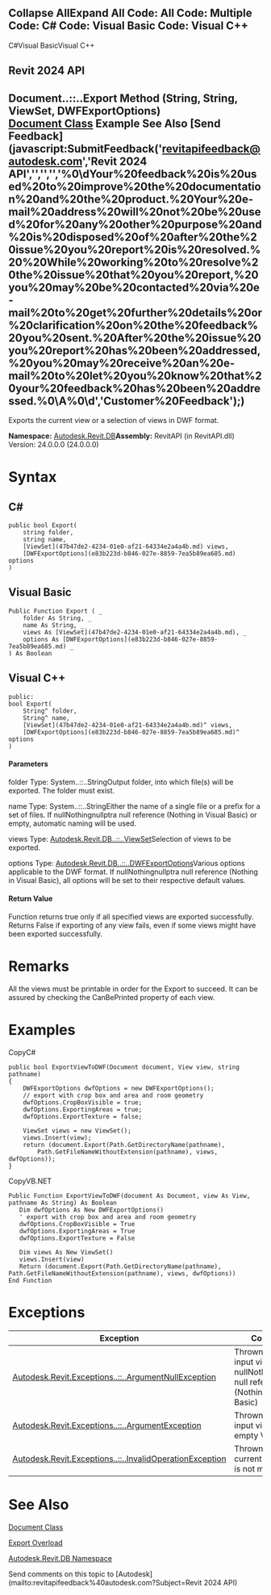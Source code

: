 ﻿

Collapse AllExpand All Code: All Code: Multiple Code: C# Code: Visual Basic Code: Visual C++   
---  
  
C#Visual BasicVisual C++

Revit 2024 API  
---  
Document..::..Export Method (String, String, ViewSet, DWFExportOptions)  
[Document Class](db03274b-a107-aa32-9034-f3e0df4bb1ec.md) Example See Also [Send Feedback](javascript:SubmitFeedback\('revitapifeedback@autodesk.com','Revit 2024 API','','','','%0\\dYour%20feedback%20is%20used%20to%20improve%20the%20documentation%20and%20the%20product.%20Your%20e-mail%20address%20will%20not%20be%20used%20for%20any%20other%20purpose%20and%20is%20disposed%20of%20after%20the%20issue%20you%20report%20is%20resolved.%20%20While%20working%20to%20resolve%20the%20issue%20that%20you%20report,%20you%20may%20be%20contacted%20via%20e-mail%20to%20get%20further%20details%20or%20clarification%20on%20the%20feedback%20you%20sent.%20After%20the%20issue%20you%20report%20has%20been%20addressed,%20you%20may%20receive%20an%20e-mail%20to%20let%20you%20know%20that%20your%20feedback%20has%20been%20addressed.%0\\A%0\\d','Customer%20Feedback'\);)  
---  
  
Exports the current view or a selection of views in DWF format.

**Namespace:** [Autodesk.Revit.DB](87546ba7-461b-c646-cbb1-2cb8f5bff8b2.md)**Assembly:** RevitAPI (in RevitAPI.dll) Version: 24.0.0.0 (24.0.0.0)

# Syntax

C#  
---  
      
    
    public bool Export(
    	string folder,
    	string name,
    	[ViewSet](47b47de2-4234-01e0-af21-64334e2a4a4b.md) views,
    	[DWFExportOptions](e83b223d-b846-027e-8859-7ea5b89ea685.md) options
    )  
  
Visual Basic  
---  
      
    
    Public Function Export ( _
    	folder As String, _
    	name As String, _
    	views As [ViewSet](47b47de2-4234-01e0-af21-64334e2a4a4b.md), _
    	options As [DWFExportOptions](e83b223d-b846-027e-8859-7ea5b89ea685.md) _
    ) As Boolean  
  
Visual C++  
---  
      
    
    public:
    bool Export(
    	String^ folder, 
    	String^ name, 
    	[ViewSet](47b47de2-4234-01e0-af21-64334e2a4a4b.md)^ views, 
    	[DWFExportOptions](e83b223d-b846-027e-8859-7ea5b89ea685.md)^ options
    )  
  
#### Parameters

folder
    Type: System..::..StringOutput folder, into which file(s) will be exported. The folder must exist.

name
    Type: System..::..StringEither the name of a single file or a prefix for a set of files. If nullNothingnullptra null reference (Nothing in Visual Basic) or empty, automatic naming will be used.

views
    Type: [Autodesk.Revit.DB..::..ViewSet](47b47de2-4234-01e0-af21-64334e2a4a4b.md)Selection of views to be exported.

options
    Type: [Autodesk.Revit.DB..::..DWFExportOptions](e83b223d-b846-027e-8859-7ea5b89ea685.md)Various options applicable to the DWF format. If nullNothingnullptra null reference (Nothing in Visual Basic), all options will be set to their respective default values.

#### Return Value

Function returns true only if all specified views are exported successfully. Returns False if exporting of any view fails, even if some views might have been exported successfully.

# Remarks

All the views must be printable in order for the Export to succeed. It can be assured by checking the CanBePrinted property of each view.

# Examples

CopyC#
    
    
    public bool ExportViewToDWF(Document document, View view, string pathname)
    {
        DWFExportOptions dwfOptions = new DWFExportOptions();
        // export with crop box and area and room geometry
        dwfOptions.CropBoxVisible = true;
        dwfOptions.ExportingAreas = true;
        dwfOptions.ExportTexture = false;
    
        ViewSet views = new ViewSet();
        views.Insert(view);
        return (document.Export(Path.GetDirectoryName(pathname), 
            Path.GetFileNameWithoutExtension(pathname), views, dwfOptions));
    }

CopyVB.NET
    
    
    Public Function ExportViewToDWF(document As Document, view As View, pathname As String) As Boolean
       Dim dwfOptions As New DWFExportOptions()
       ' export with crop box and area and room geometry
       dwfOptions.CropBoxVisible = True
       dwfOptions.ExportingAreas = True
       dwfOptions.ExportTexture = False
    
       Dim views As New ViewSet()
       views.Insert(view)
       Return (document.Export(Path.GetDirectoryName(pathname), Path.GetFileNameWithoutExtension(pathname), views, dwfOptions))
    End Function

# Exceptions

| Exception | Condition |
| --- | --- |
| [Autodesk.Revit.Exceptions..::..ArgumentNullException](631e1424-60f4-929b-4e52-dda9dcd26316.md) | Thrown when the input views is nullNothingnullptra null reference (Nothing in Visual Basic) |
| [Autodesk.Revit.Exceptions..::..ArgumentException](2e6e4206-97a8-dd4b-df5d-4269f4bb6088.md) | Thrown when the input views is an empty ViewSet. |
| [Autodesk.Revit.Exceptions..::..InvalidOperationException](9e715f03-3884-e539-4dd6-8d7545733adc.md) | Thrown when the current document is not modifiable. |
  
# See Also

[Document Class](db03274b-a107-aa32-9034-f3e0df4bb1ec.md)

[Export Overload](2f535342-ee41-86f9-0022-92ba1f65112d.md)

[Autodesk.Revit.DB Namespace](87546ba7-461b-c646-cbb1-2cb8f5bff8b2.md)

Send comments on this topic to [Autodesk](mailto:revitapifeedback%40autodesk.com?Subject=Revit 2024 API)